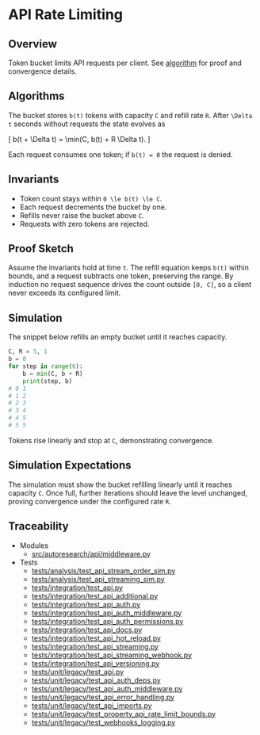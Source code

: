 # API Rate Limiting

## Overview

Token bucket limits API requests per client. See [algorithm][alg] for proof and
convergence details.

## Algorithms

The bucket stores ``b(t)`` tokens with capacity ``C`` and refill rate ``R``.
After ``\Delta t`` seconds without requests the state evolves as

\[
b(t + \Delta t) = \min(C, b(t) + R \Delta t).
\]

Each request consumes one token; if ``b(t) = 0`` the request is denied.

## Invariants

- Token count stays within ``0 \le b(t) \le C``.
- Each request decrements the bucket by one.
- Refills never raise the bucket above ``C``.
- Requests with zero tokens are rejected.

## Proof Sketch

Assume the invariants hold at time ``t``. The refill equation keeps
``b(t)`` within bounds, and a request subtracts one token, preserving the
range. By induction no request sequence drives the count outside
``[0, C]``, so a client never exceeds its configured limit.

## Simulation

The snippet below refills an empty bucket until it reaches capacity.

```python
C, R = 5, 1
b = 0
for step in range(6):
    b = min(C, b + R)
    print(step, b)
# 0 1
# 1 2
# 2 3
# 3 4
# 4 5
# 5 5
```

Tokens rise linearly and stop at ``C``, demonstrating convergence.

## Simulation Expectations

The simulation must show the bucket refilling linearly until it reaches
capacity ``C``. Once full, further iterations should leave the level
unchanged, proving convergence under the configured rate ``R``.

## Traceability


- Modules
  - [src/autoresearch/api/middleware.py][m1]
- Tests
  - [tests/analysis/test_api_stream_order_sim.py][t15]
  - [tests/analysis/test_api_streaming_sim.py][t16]
  - [tests/integration/test_api.py][t17]
  - [tests/integration/test_api_additional.py][t18]
  - [tests/integration/test_api_auth.py][t19]
  - [tests/integration/test_api_auth_middleware.py][t20]
  - [tests/integration/test_api_auth_permissions.py][t21]
  - [tests/integration/test_api_docs.py][t22]
  - [tests/integration/test_api_hot_reload.py][t23]
  - [tests/integration/test_api_streaming.py][t24]
  - [tests/integration/test_api_streaming_webhook.py][t25]
  - [tests/integration/test_api_versioning.py][t26]
  - [tests/unit/legacy/test_api.py][t27]
  - [tests/unit/legacy/test_api_auth_deps.py][t28]
  - [tests/unit/legacy/test_api_auth_middleware.py][t29]
  - [tests/unit/legacy/test_api_error_handling.py][t30]
  - [tests/unit/legacy/test_api_imports.py][t31]
  - [tests/unit/legacy/test_property_api_rate_limit_bounds.py][t33]
  - [tests/unit/legacy/test_webhooks_logging.py][t32]

[m1]: ../../src/autoresearch/api/middleware.py

[alg]: ../algorithms/api_rate_limiting.md

[t15]: ../../tests/analysis/test_api_stream_order_sim.py
[t16]: ../../tests/analysis/test_api_streaming_sim.py
[t17]: ../../tests/integration/test_api.py
[t18]: ../../tests/integration/test_api_additional.py
[t19]: ../../tests/integration/test_api_auth.py
[t20]: ../../tests/integration/test_api_auth_middleware.py
[t21]: ../../tests/integration/test_api_auth_permissions.py
[t22]: ../../tests/integration/test_api_docs.py
[t23]: ../../tests/integration/test_api_hot_reload.py
[t24]: ../../tests/integration/test_api_streaming.py
[t25]: ../../tests/integration/test_api_streaming_webhook.py
[t26]: ../../tests/integration/test_api_versioning.py
[t27]: ../../tests/unit/legacy/test_api.py
[t28]: ../../tests/unit/legacy/test_api_auth_deps.py
[t29]: ../../tests/unit/legacy/test_api_auth_middleware.py
[t30]: ../../tests/unit/legacy/test_api_error_handling.py
[t31]: ../../tests/unit/legacy/test_api_imports.py
[t33]: ../../tests/unit/legacy/test_property_api_rate_limit_bounds.py
[t32]: ../../tests/unit/legacy/test_webhooks_logging.py
